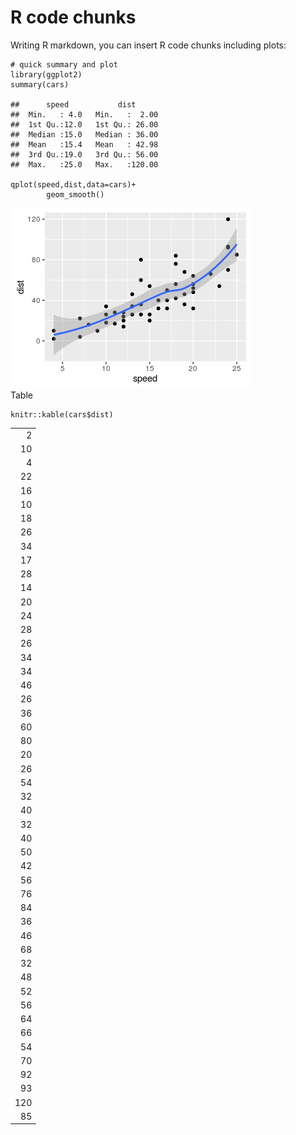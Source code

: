 R code chunks
=============

Writing R markdown, you can insert R code chunks including plots:

    # quick summary and plot
    library(ggplot2)
    summary(cars)

    ##      speed           dist       
    ##  Min.   : 4.0   Min.   :  2.00  
    ##  1st Qu.:12.0   1st Qu.: 26.00  
    ##  Median :15.0   Median : 36.00  
    ##  Mean   :15.4   Mean   : 42.98  
    ##  3rd Qu.:19.0   3rd Qu.: 56.00  
    ##  Max.   :25.0   Max.   :120.00

    qplot(speed,dist,data=cars)+
            geom_smooth()

![](example_files/figure-markdown_strict/qplot-1.png)  
 Table

    knitr::kable(cars$dist)

<table>
<tbody>
<tr class="odd">
<td align="right">2</td>
</tr>
<tr class="even">
<td align="right">10</td>
</tr>
<tr class="odd">
<td align="right">4</td>
</tr>
<tr class="even">
<td align="right">22</td>
</tr>
<tr class="odd">
<td align="right">16</td>
</tr>
<tr class="even">
<td align="right">10</td>
</tr>
<tr class="odd">
<td align="right">18</td>
</tr>
<tr class="even">
<td align="right">26</td>
</tr>
<tr class="odd">
<td align="right">34</td>
</tr>
<tr class="even">
<td align="right">17</td>
</tr>
<tr class="odd">
<td align="right">28</td>
</tr>
<tr class="even">
<td align="right">14</td>
</tr>
<tr class="odd">
<td align="right">20</td>
</tr>
<tr class="even">
<td align="right">24</td>
</tr>
<tr class="odd">
<td align="right">28</td>
</tr>
<tr class="even">
<td align="right">26</td>
</tr>
<tr class="odd">
<td align="right">34</td>
</tr>
<tr class="even">
<td align="right">34</td>
</tr>
<tr class="odd">
<td align="right">46</td>
</tr>
<tr class="even">
<td align="right">26</td>
</tr>
<tr class="odd">
<td align="right">36</td>
</tr>
<tr class="even">
<td align="right">60</td>
</tr>
<tr class="odd">
<td align="right">80</td>
</tr>
<tr class="even">
<td align="right">20</td>
</tr>
<tr class="odd">
<td align="right">26</td>
</tr>
<tr class="even">
<td align="right">54</td>
</tr>
<tr class="odd">
<td align="right">32</td>
</tr>
<tr class="even">
<td align="right">40</td>
</tr>
<tr class="odd">
<td align="right">32</td>
</tr>
<tr class="even">
<td align="right">40</td>
</tr>
<tr class="odd">
<td align="right">50</td>
</tr>
<tr class="even">
<td align="right">42</td>
</tr>
<tr class="odd">
<td align="right">56</td>
</tr>
<tr class="even">
<td align="right">76</td>
</tr>
<tr class="odd">
<td align="right">84</td>
</tr>
<tr class="even">
<td align="right">36</td>
</tr>
<tr class="odd">
<td align="right">46</td>
</tr>
<tr class="even">
<td align="right">68</td>
</tr>
<tr class="odd">
<td align="right">32</td>
</tr>
<tr class="even">
<td align="right">48</td>
</tr>
<tr class="odd">
<td align="right">52</td>
</tr>
<tr class="even">
<td align="right">56</td>
</tr>
<tr class="odd">
<td align="right">64</td>
</tr>
<tr class="even">
<td align="right">66</td>
</tr>
<tr class="odd">
<td align="right">54</td>
</tr>
<tr class="even">
<td align="right">70</td>
</tr>
<tr class="odd">
<td align="right">92</td>
</tr>
<tr class="even">
<td align="right">93</td>
</tr>
<tr class="odd">
<td align="right">120</td>
</tr>
<tr class="even">
<td align="right">85</td>
</tr>
</tbody>
</table>
